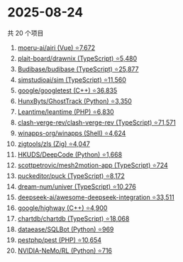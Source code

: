 # 2025-08-24

共 20 个项目

<!-- BEGIN GITHUB -->
<!-- 最后更新时间 2025-08-24 03:05:06 +0800 -->
1. [moeru-ai/airi (Vue) ⭐7,672](https://github.com/moeru-ai/airi)
1. [plait-board/drawnix (TypeScript) ⭐5,480](https://github.com/plait-board/drawnix)
1. [Budibase/budibase (TypeScript) ⭐25,877](https://github.com/Budibase/budibase)
1. [simstudioai/sim (TypeScript) ⭐11,560](https://github.com/simstudioai/sim)
1. [google/googletest (C++) ⭐36,835](https://github.com/google/googletest)
1. [HunxByts/GhostTrack (Python) ⭐3,350](https://github.com/HunxByts/GhostTrack)
1. [Leantime/leantime (PHP) ⭐6,830](https://github.com/Leantime/leantime)
1. [clash-verge-rev/clash-verge-rev (TypeScript) ⭐71,571](https://github.com/clash-verge-rev/clash-verge-rev)
1. [winapps-org/winapps (Shell) ⭐4,624](https://github.com/winapps-org/winapps)
1. [zigtools/zls (Zig) ⭐4,047](https://github.com/zigtools/zls)
1. [HKUDS/DeepCode (Python) ⭐1,668](https://github.com/HKUDS/DeepCode)
1. [scottpetrovic/mesh2motion-app (TypeScript) ⭐724](https://github.com/scottpetrovic/mesh2motion-app)
1. [puckeditor/puck (TypeScript) ⭐8,172](https://github.com/puckeditor/puck)
1. [dream-num/univer (TypeScript) ⭐10,276](https://github.com/dream-num/univer)
1. [deepseek-ai/awesome-deepseek-integration ⭐33,511](https://github.com/deepseek-ai/awesome-deepseek-integration)
1. [google/highway (C++) ⭐4,900](https://github.com/google/highway)
1. [chartdb/chartdb (TypeScript) ⭐18,068](https://github.com/chartdb/chartdb)
1. [dataease/SQLBot (Python) ⭐969](https://github.com/dataease/SQLBot)
1. [pestphp/pest (PHP) ⭐10,654](https://github.com/pestphp/pest)
1. [NVIDIA-NeMo/RL (Python) ⭐716](https://github.com/NVIDIA-NeMo/RL)
<!-- END GITHUB -->